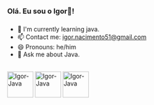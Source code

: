 ### Olá. Eu sou o Igor👋!
###
- 🌱 I'm currently learning java.
- 📫 Contact me: igor.nacimento51@gmail.com
- 😄 Pronouns: he/him
- 💬 Ask me about Java.
<div style="display: inline_block"><br>
  <img align="center" alt="Igor-Java" height="60" width="60" <img src="https://cdn.jsdelivr.net/gh/devicons/devicon/icons/java/java-original.svg" />
  <img align="center" alt="Igor-Java" height="60" width="60" <img src="https://cdn.jsdelivr.net/gh/devicons/devicon/icons/spring/spring-original.svg" />
  <img align="center" alt="Igor-Java" height="60" width="60" <img src="https://cdn.jsdelivr.net/gh/devicons/devicon/icons/python/python-original.svg" />          
</div>
          
##
